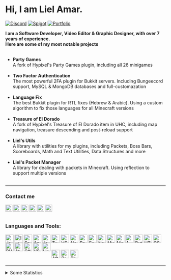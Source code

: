 # Hi, I am Liel Amar.

[![Discord](https://img.shields.io/discord/416652224505184276?color=%235865F2&label=Join%20My%20Discord)](https://discord.gg/NzgBrqR)
[![Spigot](https://img.shields.io/badge/Check%20me%20out%20on-Spigot-yellow)](https://www.spigotmc.org/members/446937/)
[![Portfolio](https://img.shields.io/badge/Visit%20My-Portfolio-blueviolet)](https://lielamar.com)

<b>I am a Software Developer, Video Editor & Graphic Designer, with over 7 years of experience.</b>
<br>
<b>Here are some of my most notable projects</b>
<br><br>
<ul>
  <li><b>Party Games</b><br>A fork of Hypixel's Party Games plugin, including all 26 minigames</li><br>
  <li><b>Two Factor Authentication</b><br>The most powerful 2FA plugin for Bukkit servers. Including Bungeecord support, MySQL & MongoDB databases and full-customazation</li><br>
  <li><b>Language Fix</b><br>The best Bukkit plugin for RTL fixes (Hebrew & Arabic). Using a custom algorithm to fix those languages for all Minecraft versions</li><br>
  <li><b>Treasure of El Dorado</b><br>A fork of Hypixel's Treasure of El Dorado item in UHC, including map navigation, treasure descending and post-reload support</li><br>
  <li><b>Liel's Utils</b><br>A library with utilities for my plugins, including Packets, Boss Bars, Scoreboards, Math and Text Utilities, Data Structures and more</li><br>
  <li><b>Liel's Packet Manager</b><br>A library for dealing with packets in Minecraft. Using reflection to support multiple versions</li><br>
</ul>

---

### Contact me

[<img align="left" alt="website"  width="22px" style="fill: orange;" src="https://lielamar.com/svgs/website.svg" />][website]
[<img align="left" alt="twitter"  width="22px" src="https://lielamar.com/svgs/twitter_colored.svg" />][twitter]
[<img align="left" alt="youtube"  width="22px" src="https://lielamar.com/svgs/youtube_colored.svg" />][youtube]
[<img align="left" alt="npm" width="22px" src="https://lielamar.com/svgs/npm_colored.svg" />][npm]
[<img align="left" alt="spigot"   width="22px" src="https://lielamar.com/svgs/spigot_colored.svg" />][spigot]
[<img align="left" alt="linkedin" width="22px" src="https://lielamar.com/svgs/linkedin_colored.svg" />][linkedin]

<br><br>

### Languages and Tools:
<img align="left" alt="Java" width="26px" src="https://lielamar.com/svgs/java.svg" />
<img align="left" alt="IntelliJ" width="26px" src="https://lielamar.com/svgs/intellij.svg" />
<img align="left" alt="Spring" width="26px" src="https://lielamar.com/svgs/spring.svg" />
<img align="left" alt="Android" width="26px" src="https://lielamar.com/svgs/android.svg" />
<img align="left" alt="JavaScript" width="26px" src="https://lielamar.com/svgs/javascript.svg" />
<img align="left" alt="TypeScript" width="26px" src="https://lielamar.com/svgs/typescript.svg" />
<img align="left" alt="VSCode" width="26px" src="https://lielamar.com/svgs/vscode.svg" />
<img align="left" alt="NodeJS" width="26px" src="https://lielamar.com/svgs/nodejs.svg" />
<img align="left" alt="React" width="26px" src="https://lielamar.com/svgs/react.svg" />
<img align="left" alt="Express" width="26px" src="https://lielamar.com/svgs/express.svg" />
<img align="left" alt="NextJS" width="26px" src="https://lielamar.com/svgs/nextjs.svg" />
<img align="left" alt="MySQL" width="26px" src="https://lielamar.com/svgs/mysql.svg" />
<img align="left" alt="MongoDB" width="26px" src="https://lielamar.com/svgs/mongodb.svg" />
<img align="left" alt="AWS" width="26px" src="https://lielamar.com/svgs/aws.svg" />
<img align="left" alt="Python" width="26px" src="https://lielamar.com/svgs/python.svg" />
<img align="left" alt="HTML5" width="26px" src="https://lielamar.com/svgs/html5.svg" />
<img align="left" alt="CSS3" width="26px" src="https://lielamar.com/svgs/css3.svg" />
<img align="left" alt="PHP" width="26px" src="https://lielamar.com/svgs/php.svg" />
<img align="left" alt="Atom" width="26px" src="https://lielamar.com/svgs/atom.svg" />
<img align="left" alt="C#" width="26px" src="https://lielamar.com/svgs/csharp.svg" />
<img align="left" alt="VS" width="26px" src="https://lielamar.com/svgs/vs.svg" />
<img align="left" alt="Linux" width="26px" src="https://lielamar.com/svgs/linux.svg" />

<br><br>

<img align="left" alt="After Effects" width="26px" src="https://lielamar.com/svgs/aftereffects.svg" />
<img align="left" alt="Premiere Pro" width="26px" src="https://lielamar.com/svgs/premierepro.svg" />
<img align="left" alt="Photoshop" width="26px" src="https://lielamar.com/svgs/photoshop.svg" />

<br><br>

---

<details>
  <summary>Some Statistics</summary>
  <img align="left" alt="GitHub Stats" src="https://github-readme-stats.codestackr.vercel.app/api?username=LielAmar&show_icons=true&hide_border=true"/>
</details>

[website]: https://lielamar.com
[twitter]: https://twitter.com/IamLielAmar
[youtube]: https://www.youtube.com/channel/UCK9c8Rixqzy7LqG8eBDy9Fg
[spigot]: https://www.spigotmc.org/members/scorpyon.446937/
[linkedin]: https://www.linkedin.com/in/liel-amar-6069a41a5/
[npm]: https://www.npmjs.com/~lielamar
